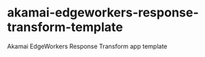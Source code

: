 # akamai-edgeworkers-response-transform-template
Akamai EdgeWorkers Response Transform app template

